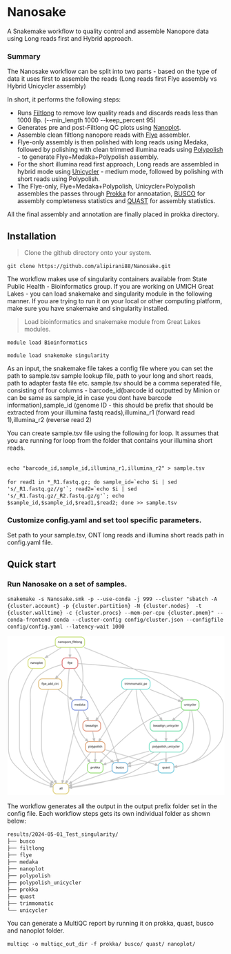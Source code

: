 # Nanosake
A Snakemake workflow to quality control and assemble Nanopore data using Long reads first and Hybrid approach.

### Summary

The Nanosake workflow can be split into two parts - based on the type of data it uses first to assemble the reads (Long reads first Flye assembly vs Hybrid Unicycler assembly)

In short, it performs the following steps:

- Runs [Filtlong](https://github.com/rrwick/Filtlong) to remove low quality reads and discards reads less than 1000 Bp. (--min_length 1000 --keep_percent 95)
- Generates pre and post-Filtlong QC plots using [Nanoplot](https://github.com/wdecoster/NanoPlot).
- Assemble clean filtlong nanopore reads with [Flye](https://github.com/fenderglass/Flye) assembler.
- Flye-only assembly is then polished with long reads using Medaka, followed by polishing with clean trimmed illumina reads using [Polypolish](https://github.com/rrwick/Polypolish) - to generate Flye+Medaka+Polypolish assembly.
- For the short illumina read first approach, Long reads are assembled in hybrid mode using [Unicycler](https://github.com/rrwick/Unicycler) - medium mode, followed by polishing with short reads using Polypolish.
- The Flye-only, Flye+Medaka+Polypolish, Unicycler+Polypolish assembles the passes through [Prokka](https://github.com/tseemann/prokka) for annoatation, [BUSCO](https://busco.ezlab.org/) for assembly completeness statistics and [QUAST](https://quast.sourceforge.net/) for assembly statistics.

All the final assembly and annotation are finally placed in prokka directory.

## Installation

> Clone the github directory onto your system.

```
git clone https://github.com/alipirani88/Nanosake.git
```

The workflow makes use of singularity containers available from State Public Health - Bioinformatics group. If you are working on UMICH Great Lakes - you can load snakemake and singularity module in the following manner. If you are trying to run it on your local or other computing platform, make sure you have snakemake and singularity installed.

> Load bioinformatics and snakemake module from Great Lakes modules.

```
module load Bioinformatics
```

```
module load snakemake singularity
```

As an input, the snakemake file takes a config file where you can set the path to sample.tsv sample lookup file, path to your long and short reads, path to adapter fasta file etc. sample.tsv should be a comma seperated file, consisting of four columns - barcode_id(barcode id outputted by Minion or can be same as sample_id in case you dont have barcode information),sample_id (genome ID - this should be prefix that should be extracted from your illumina fastq reads),illumina_r1 (forward read 1),illumina_r2 (reverse read 2)

You can create sample.tsv file using the following for loop. It assumes that you are running for loop from the folder that contains your illumina short reads.
  
```

echo "barcode_id,sample_id,illumina_r1,illumina_r2" > sample.tsv

for read1 in *_R1.fastq.gz; do sample_id=`echo $i | sed 's/_R1.fastq.gz//g'`; read2=`echo $i | sed 's/_R1.fastq.gz/_R2.fastq.gz/g'`; echo $sample_id,$sample_id,$read1,$read2; done >> sample.tsv 

```

### Customize config.yaml and set tool specific parameters.

Set path to your sample.tsv, ONT long reads and illumina short reads path in config.yaml file.

## Quick start

### Run Nanosake on a set of samples.

```
snakemake -s Nanosake.smk -p --use-conda -j 999 --cluster "sbatch -A {cluster.account} -p {cluster.partition} -N {cluster.nodes}  -t {cluster.walltime} -c {cluster.procs} --mem-per-cpu {cluster.pmem}" --conda-frontend conda --cluster-config config/cluster.json --configfile config/config.yaml --latency-wait 1000
```

![Alt text](./dag.svg)


The workflow generates all the output in the output prefix folder set in the config file. Each workflow steps gets its own individual folder as shown below:

```
results/2024-05-01_Test_singularity/
├── busco
├── filtlong
├── flye
├── medaka
├── nanoplot
├── polypolish
├── polypolish_unicycler
├── prokka
├── quast
├── trimmomatic
└── unicycler
```

You can generate a MultiQC report by running it on prokka, quast, busco and nanoplot folder.

```
multiqc -o multiqc_out_dir -f prokka/ busco/ quast/ nanoplot/
```

